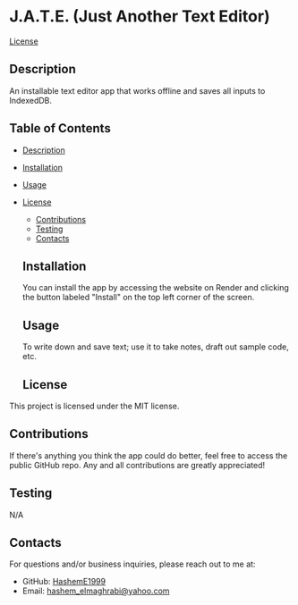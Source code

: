 # J.A.T.E. (Just Another Text Editor)
  [License](https://img.shields.io/badge/license-MIT-blue.svg)

  ## Description
  An installable text editor app that works offline and saves all inputs to IndexedDB.

  ## Table of Contents
  - [Description](#description)
  - [Installation](#installation)
  - [Usage](#usage)
  
- [License](#license)

  - [Contributions](#contributions)
  - [Testing](#testing)
  - [Contacts](#contacts)

  ## Installation
  You can install the app by accessing the website on Render and clicking the button labeled "Install" on the top left corner of the screen.

  ## Usage
  To write down and save text; use it to take notes, draft out sample code, etc.

    ## License
This project is licensed under the MIT license.

  ## Contributions
  If there's anything you think the app could do better, feel free to access the public GitHub repo. Any and all contributions are greatly appreciated!

  ## Testing
  N/A

  ## Contacts
  For questions and/or business inquiries, please reach out to me at:
  - GitHub: [HashemE1999](https://github.com/HashemE1999)
  - Email: [hashem_elmaghrabi@yahoo.com](mailto:hashem_elmaghrabi@yahoo.com)
